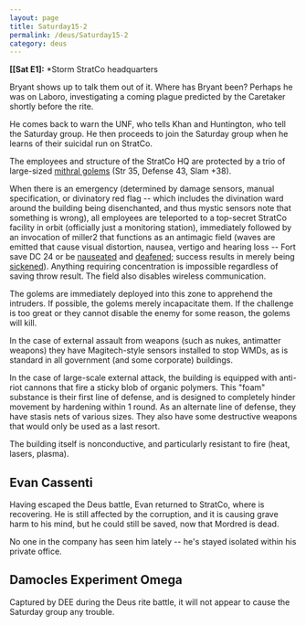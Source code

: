 ```yaml
---
layout: page
title: Saturday15-2
permalink: /deus/Saturday15-2
category: deus
---
```

__[[Sat E1]:__
*Storm StratCo headquarters

Bryant shows up to talk them out of it. Where has Bryant been? Perhaps he was on Laboro, investigating a coming plague predicted by the Caretaker shortly before the rite.

He comes back to warn the UNF, who tells Khan and Huntington, who tell the Saturday group. He then proceeds to join the Saturday group when he learns of their suicidal run on StratCo.

The employees and structure of the StratCo HQ are protected by a trio of large-sized [mithral golems](http://d20srd.org/srd/epic/monsters/golem.htm#mithralGolem) (Str 35, Defense 43, Slam +38).

When there is an emergency (determined by damage sensors, manual specification, or divinatory red flag -- which includes the divination ward around the building being disenchanted, and thus mystic sensors note that something is wrong), all employees are teleported to a top-secret StratCo facility in orbit (officially just a monitoring station), immediately followed by an invocation of miller2 that functions as an antimagic field (waves are emitted that cause visual distortion, nausea, vertigo and hearing loss -- Fort save DC 24 or be [nauseated](http://www.d20srd.org/srd/conditionSummary.htm#nauseated) and [deafened](http://www.d20srd.org/srd/conditionSummary.htm#deafened); success results in merely being [sickened](http://www.d20srd.org/srd/conditionSummary.htm#sickened)). Anything requiring concentration is impossible regardless of saving throw result. The field also disables wireless communication.

The golems are immediately deployed into this zone to apprehend the intruders. If possible, the golems merely incapacitate them. If the challenge is too great or they cannot disable the enemy for some reason, the golems will kill.

In the case of external assault from weapons (such as nukes, antimatter weapons) they have Magitech-style sensors installed to stop WMDs, as is standard in all government (and some corporate) buildings.

In the case of large-scale external attack, the building is equipped with anti-riot cannons that fire a sticky blob of organic polymers. This &quot;foam&quot; substance is their first line of defense, and is designed to completely hinder movement by hardening within 1 round. As an alternate line of defense, they have stasis nets of various sizes. They also have some destructive weapons that would only be used as a last resort.

The building itself is nonconductive, and particularly resistant to fire (heat, lasers, plasma).


## Evan Cassenti

Having escaped the Deus battle, Evan returned to StratCo, where is recovering. He is still affected by the corruption, and it is causing grave harm to his mind, but he could still be saved, now that Mordred is dead.

No one in the company has seen him lately -- he's stayed isolated within his private office.


## Damocles Experiment Omega

Captured by DEE during the Deus rite battle, it will not appear to cause the Saturday group any trouble.

